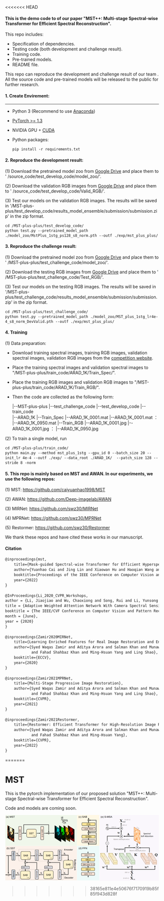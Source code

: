 <<<<<<< HEAD
#### This is the demo code to of our paper  "MST++: Multi-stage Spectral-wise Transformer for Efficient Spectral Reconstruction".

This repo includes:  

- Specification of dependencies.
- Testing code (both development and challenge result).
- Training code.
- Pre-trained models.
- README file.

This repo can reproduce the development and challenge result of our team .
All the source code and pre-trained models will be released to the public for further research.


#### 1. Create Envirement:

------

- Python 3 (Recommend to use [Anaconda](https://www.anaconda.com/download/#linux))

- [PyTorch >= 1.3](https://pytorch.org/) 

- NVIDIA GPU + [CUDA](https://developer.nvidia.com/cuda-downloads)

- Python packages:

  ```shell
  pip install -r requirements.txt
  ```

#### 2. Reproduce the development result:

(1)  Download the pretrained model zoo from [Google Drive](https://drive.google.com/drive/folders/1pZ7wcFXU8Y9HFvViRA0QMvJIkvNXfhLC?usp=sharing) and place them to ' /source_code/test_develop_code/model_zoo/'. 

(2)  Download the validation RGB images from [Google Drive](https://drive.google.com/file/d/19vBR_8Il1qcaEZsK42aGfvg5lCuvLh1A/view)  and place them to ' /source_code/test_develop_code/Valid_RGB/'. 

(3)  Test our models on the validation RGB images. The results will be saved in '/MST-plus-plus/test_develop_code/results_model_ensemble/submission/submission.zip' in the zip format. 

```shell
cd /MST-plus-plus/test_develop_code/
python test.py --pretrained_model_path ./model_zoo/MstPlus_1stg_ps128_s8_norm.pth --outf ./exp/mst_plus_plus/
```

#### 3. Reproduce the challenge result:

(1)  Download the pretrained model zoo from [Google Drive](https://drive.google.com/drive/folders/17RbgxylNTZo73Lgx0bcMcd69hg_NE2EJ?usp=sharing) and place them to ' /MST-plus-plus/test_challenge_code/model_zoo/'. 

(2)  Download the testing RGB images from [Google Drive](https://drive.google.com/file/d/1A5309Gk7kNFI-ORyADueiPOCMQNTA7r5/view)  and place them to ' /MST-plus-plus/test_challenge_code/Test_RGB/'. 

(3)  Test our models on the testing RGB images. The results will be saved in '/MST-plus-plus/test_challenge_code/results_model_ensemble/submission/submission.zip' in the zip format. 

```shell
cd /MST-plus-plus/test_challenge_code/
python test.py --pretrained_model_path ./model_zoo/MST_plus_1stg_lr4e-4_s8_norm_DevValid.pth --outf ./exp/mst_plus_plus/
```

#### 4. Training

(1)  Data preparation:

- Download training spectral images, training RGB images,  validation spectral images, validation RGB images from the [competition website](https://codalab.lisn.upsaclay.fr/competitions/721#participate-get_data).

- Place the training spectral images and validation spectral images to "/MST-plus-plus/train_code/ARAD_1K/Train_Spec/".

- Place the training RGB images and validation RGB images to "/MST-plus-plus/train_code/ARAD_1K/Train_RGB/".

- Then the code are collected as the following form:

  	|--MST-plus-plus
  		|--test_challenge_code
  		|--test_develop_code
  	    |--train_code  
  	        |--ARAD_1K 
  	            |--Train_Spec
  	                |--ARAD_1K_0001.mat
  	                |--ARAD_1K_0001.mat
  	                ： 
  	                |--ARAD_1K_0950.mat
  	            |--Train_RGB
  	            	|--ARAD_1K_0001.jpg
  	                |--ARAD_1K_0001.jpg
  	                ： 
  	                |--ARAD_1K_0950.jpg


(2)  To train a single model, run

```shell
cd /MST-plus-plus/train_code/
python main.py --method mst_plus_1stg --gpu_id 0 --batch_size 20 --init_lr 4e-4 --outf ./exp/ --data_root ./ARAD_1K/  --patch_size 128 --stride 8 -norm
```

#### 5. This repo is mainly based on MST and AWAN.  In our experiments, we use the following repos:

(1)  MST: https://github.com/caiyuanhao1998/MST

(2)  AWAN: https://github.com/Deep-imagelab/AWAN

(3)  MIRNet:  https://github.com/swz30/MIRNet

(4)  MPRNet: https://github.com/swz30/MPRNet

(5)  Restormer: https://github.com/swz30/Restormer

We thank these repos and have cited these works in our manuscript.

#### Citation
```latex
@inproceedings{mst,
	title={Mask-guided Spectral-wise Transformer for Efficient Hyperspectral Image Reconstruction},
	author={Yuanhao Cai and Jing Lin and Xiaowan Hu and Haoqian Wang and Xin Yuan and Yulun Zhang and Radu Timofte and Luc Van Gool},
	booktitle={Proceedings of the IEEE Conference on Computer Vision and Pattern Recognition (CVPR)},
	year={2022}
}

@InProceedings{Li_2020_CVPR_Workshops,
author = {Li, Jiaojiao and Wu, Chaoxiong and Song, Rui and Li, Yunsong and Liu, Fei},
title = {Adaptive Weighted Attention Network With Camera Spectral Sensitivity Prior for Spectral Reconstruction From RGB Images},
booktitle = {The IEEE/CVF Conference on Computer Vision and Pattern Recognition (CVPR) Workshops},
month = {June},
year = {2020}
}

@inproceedings{Zamir2020MIRNet,
    title={Learning Enriched Features for Real Image Restoration and Enhancement},
    author={Syed Waqas Zamir and Aditya Arora and Salman Khan and Munawar Hayat
            and Fahad Shahbaz Khan and Ming-Hsuan Yang and Ling Shao},
    booktitle={ECCV},
    year={2020}
}

@inproceedings{Zamir2021MPRNet,
    title={Multi-Stage Progressive Image Restoration},
    author={Syed Waqas Zamir and Aditya Arora and Salman Khan and Munawar Hayat
            and Fahad Shahbaz Khan and Ming-Hsuan Yang and Ling Shao},
    booktitle={CVPR},
    year={2021}
}

@inproceedings{Zamir2021Restormer,
    title={Restormer: Efficient Transformer for High-Resolution Image Restoration}, 
    author={Syed Waqas Zamir and Aditya Arora and Salman Khan and Munawar Hayat 
            and Fahad Shahbaz Khan and Ming-Hsuan Yang},
    booktitle={CVPR},
    year={2022}
}
```



=======
# MST
This is the pytorch implementation of our proposed solution "MST++: Multi-stage Spectral-wise Transformer for Efficient Spectral Reconstruction".


Code and models are coming soon.

![Illustration of MST](/figure/MST.png)
>>>>>>> 38165e811e4e50676f7170919b85f85f943d828f
